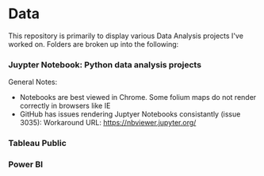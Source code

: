 # Data
This repository is primarily to display various Data Analysis projects I've worked on. 
Folders are broken up into the following:

### Juypter Notebook: Python data analysis projects
General Notes:  
 * Notebooks are best viewed in Chrome. Some folium maps do not render correctly in browsers like IE
 * GitHub has issues rendering Juptyer Notebooks consistantly (issue 3035):
   Workaround URL: https://nbviewer.jupyter.org/

### Tableau Public

### Power BI
